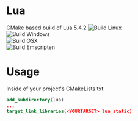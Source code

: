 # Lua
CMake based build of Lua 5.4.2
![Build Linux](https://github.com/walterschell/Lua/workflows/Build%20Linux/badge.svg)  
![Build Windows](https://github.com/walterschell/Lua/workflows/Build%20Windows/badge.svg)  
![Build OSX](https://github.com/walterschell/Lua/workflows/Build%20OSX/badge.svg)  
![Build Emscripten](https://github.com/walterschell/Lua/workflows/Build%20Emscripten/badge.svg)  
# Usage
Inside of your project's CMakeLists.txt
```cmake
add_subdirectory(lua)
...
target_link_libraries(<YOURTARGET> lua_static)
```
